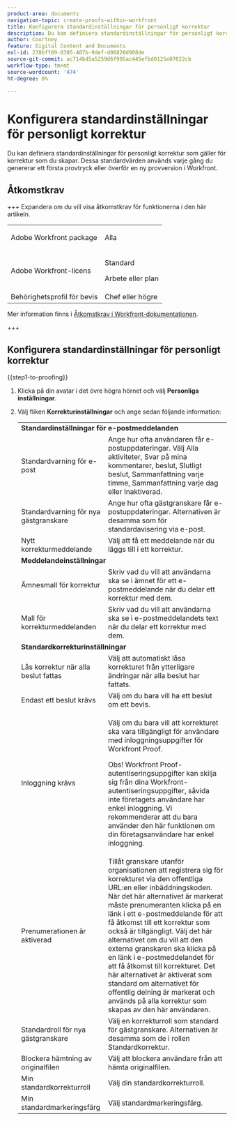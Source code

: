 ```yaml
---
product-area: documents
navigation-topic: create-proofs-within-workfront
title: Konfigurera standardinställningar för personligt korrektur
description: Du kan definiera standardinställningar för personligt korrektur som gäller för korrektur som du skapar. Dessa standardvärden används varje gång du genererar ett första provtryck eller överför en ny provversion i Workfront.
author: Courtney
feature: Digital Content and Documents
exl-id: 278bff89-0305-407b-9def-d06820d908de
source-git-commit: ac714bd5a5259d6f995ac445efbd0125e07022cb
workflow-type: tm+mt
source-wordcount: '474'
ht-degree: 0%

---
```


# Konfigurera standardinställningar för personligt korrektur

Du kan definiera standardinställningar för personligt korrektur som gäller för korrektur som du skapar. Dessa standardvärden används varje gång du genererar ett första provtryck eller överför en ny provversion i Workfront.

## Åtkomstkrav

+++ Expandera om du vill visa åtkomstkrav för funktionerna i den här artikeln.

<table style="table-layout:auto"> 
 <col> 
 <col> 
 <tbody> 
  <tr> 
   <td role="rowheader">Adobe Workfront package</td> 
   <td><p>Alla</p></td> 
  </tr> 
  <tr> 
   <td role="rowheader">Adobe Workfront-licens</td> 
   <td>
   <p>Standard</p>
    <p>Arbete eller plan</p>
    </td> 
  </tr> 
  <tr> 
   <td role="rowheader">Behörighetsprofil för bevis </td> 
   <td>Chef eller högre</td> 
  </tr> 
 </tbody> 
</table>

Mer information finns i [Åtkomstkrav i Workfront-dokumentationen](/help/quicksilver/administration-and-setup/add-users/access-levels-and-object-permissions/access-level-requirements-in-documentation.md).

+++

## Konfigurera standardinställningar för personligt korrektur

{{step1-to-proofing}}

1. Klicka på din avatar i det övre högra hörnet och välj **Personliga inställningar**.
1. Välj fliken **Korrekturinställningar** och ange sedan följande information:

   <table style="table-layout:auto"> 
    <col> 
    <col> 
    <tbody> 
     <tr> 
      <td colspan="2"><strong>Standardinställningar för e-postmeddelanden</strong> </td> 
     </tr> 
     <tr> 
      <td>Standardvarning för e-post</td> 
      <td>Ange hur ofta användaren får e-postuppdateringar. Välj Alla aktiviteter, Svar på mina kommentarer, beslut, Slutligt beslut, Sammanfattning varje timme, Sammanfattning varje dag eller Inaktiverad.</td> 
     </tr> 
     <tr> 
      <td>Standardvarning för nya gästgranskare</td> 
      <td>Ange hur ofta gästgranskare får e-postuppdateringar. Alternativen är desamma som för standardavisering via e-post.</td> 
     </tr> 
     <tr> 
      <td>Nytt korrekturmeddelande</td> 
      <td>Välj att få ett meddelande när du läggs till i ett korrektur.</td> 
     </tr> 
     <tr> 
      <td colspan="2"><strong>Meddelandeinställningar</strong> </td> 
     </tr> 
     <tr> 
      <td>Ämnesmall för korrektur</td> 
      <td>Skriv vad du vill att användarna ska se i ämnet för ett e-postmeddelande när du delar ett korrektur med dem.</td> 
     </tr> 
     <tr> 
      <td>Mall för korrekturmeddelanden</td> 
      <td>Skriv vad du vill att användarna ska se i e-postmeddelandets text när du delar ett korrektur med dem.</td> 
     </tr> 
     <tr> 
      <td colspan="2"><strong>Standardkorrekturinställningar</strong> </td> 
     </tr> 
     <tr> 
      <td>Lås korrektur när alla beslut fattas</td> 
      <td>Välj att automatiskt låsa korrekturet från ytterligare ändringar när alla beslut har fattats.</td> 
     </tr> 
     <tr> 
      <td>Endast ett beslut krävs</td> 
      <td>Välj om du bara vill ha ett beslut om ett bevis.</td> 
     </tr> 
     <tr> 
      <td>Inloggning krävs</td> 
      <td> <p>Välj om du bara vill att korrekturet ska vara tillgängligt för användare med inloggningsuppgifter för Workfront Proof.</p> <p>Obs! Workfront Proof-autentiseringsuppgifter kan skilja sig från dina Workfront-autentiseringsuppgifter, såvida inte företagets användare har enkel inloggning. Vi rekommenderar att du bara använder den här funktionen om din företagsanvändare har enkel inloggning.</p> </td> 
     </tr> 
     <tr> 
      <td>Prenumerationen är aktiverad</td> 
      <td>Tillåt granskare utanför organisationen att registrera sig för korrekturet via den offentliga URL:en eller inbäddningskoden. När det här alternativet är markerat måste prenumeranten klicka på en länk i ett e-postmeddelande för att få åtkomst till ett korrektur som också är tillgängligt. Välj det här alternativet om du vill att den externa granskaren ska klicka på en länk i e-postmeddelandet för att få åtkomst till korrekturet. Det här alternativet är aktiverat som standard om alternativet för offentlig delning är markerat och används på alla korrektur som skapas av den här användaren. </td> 
     </tr> 
     <tr> 
      <td>Standardroll för nya gästgranskare</td> 
      <td>Välj en korrekturroll som standard för gästgranskare. Alternativen är desamma som de i rollen Standardkorrektur.</td> 
     </tr> 
     <tr> 
      <td>Blockera hämtning av originalfilen</td> 
      <td>Välj att blockera användare från att hämta originalfilen. </td> 
     </tr> 
     <tr> 
      <td>Min standardkorrekturroll</td> 
      <td>Välj din standardkorrekturroll. </td> 
     </tr> 
     <tr> 
      <td>Min standardmarkeringsfärg</td> 
      <td>Välj standardmarkeringsfärg. </td> 
     </tr> 
    </tbody> 
   </table>
